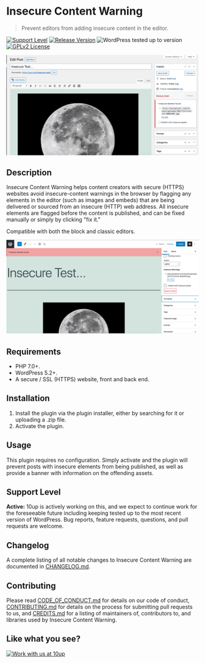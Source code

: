 # Insecure Content Warning

> Prevent editors from adding insecure content in the editor. 

[![Support Level](https://img.shields.io/badge/support-active-green.svg)](#support-level) [![Release Version](https://img.shields.io/github/release/10up/insecure-content-warning.svg)](https://github.com/10up/insecure-content-warning/releases/latest) ![WordPress tested up to version](https://img.shields.io/badge/WordPress-v5.8%20tested-success.svg) [![GPLv2 License](https://img.shields.io/github/license/10up/insecure-content-warning.svg)](https://github.com/10up/insecure-content-warning/blob/develop/LICENSE.md)

![Screenshot of edit screen](.wordpress-org/screenshot-1.png)

## Description

Insecure Content Warning helps content creators with secure (HTTPS) websites avoid insecure-content warnings in the browser by flagging any elements in the editor (such as images and embeds) that are being delivered or sourced from an insecure (HTTP) web address. All insecure elements are flagged before the content is published, and can be fixed manually or simply by clicking "fix it."

Compatible with both the block and classic editors.

![Screenshot of Gutenberg in action](.wordpress-org/screenshot-2.png)

## Requirements

* PHP 7.0+.
* WordPress 5.2+.
* A secure / SSL (HTTPS) website, front and back end.

## Installation

1. Install the plugin via the plugin installer, either by searching for it or uploading a .zip file.
2. Activate the plugin.

## Usage

This plugin requires no configuration. Simply activate and the plugin will prevent posts with insecure elements from being published, as well as provide a banner with information on the offending assets.

## Support Level

**Active:** 10up is actively working on this, and we expect to continue work for the foreseeable future including keeping tested up to the most recent version of WordPress.  Bug reports, feature requests, questions, and pull requests are welcome.

## Changelog

A complete listing of all notable changes to Insecure Content Warning are documented in [CHANGELOG.md](https://github.com/10up/insecure-content-warning/blob/develop/CHANGELOG.md).

## Contributing

Please read [CODE_OF_CONDUCT.md](https://github.com/10up/insecure-content-warning/blob/develop/CODE_OF_CONDUCT.md) for details on our code of conduct, [CONTRIBUTING.md](https://github.com/10up/insecure-content-warning/blob/develop/CONTRIBUTING.md) for details on the process for submitting pull requests to us, and [CREDITS.md](https://github.com/10up/insecure-content-warning/blob/develop/CREDITS.md) for a listing of maintainers of, contributors to, and libraries used by Insecure Content Warning.

## Like what you see?

<a href="http://10up.com/contact/"><img src="https://10up.com/uploads/2016/10/10up-Github-Banner.png" width="850" alt="Work with us at 10up"></a>

